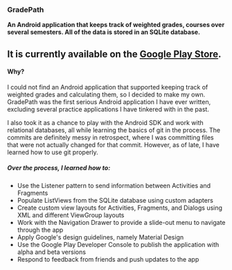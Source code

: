 ### GradePath

**An Android application that keeps track of weighted grades, courses over several semesters. All of the data is stored in an SQLite database.**

It is currently available on the [Google Play Store](https://play.google.com/store/apps/details?id=com.janclarin.gradepath).
----
#### Why?
I could not find an Android application that supported keeping track of weighted grades and calculating them, so I decided to make my own. GradePath was the first serious Android application I have ever written, excluding several practice applications I have tinkered with in the past.

I also took it as a chance to play with the Android SDK and work with relational databases, all while learning the basics of git in the process. The commits are definitely messy in retrospect, where I was committing files that were not actually changed for that commit. However, as of late, I have learned how to use git properly.

##### Over the process, I learned how to:
*   Use the Listener pattern to send information between Activities and Fragments
*   Populate ListViews from the SQLite database using custom adapters
*   Create custom view layouts for Activities, Fragments, and Dialogs using XML and different ViewGroup layouts
*   Work with the Navigation Drawer to provide a slide-out menu to navigate through the app
*   Apply Google's design guidelines, namely Material Design
*   Use the Google Play Developer Console to publish the application with alpha and beta versions
*   Respond to feedback from friends and push updates to the app
